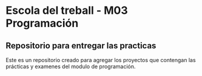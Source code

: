 # Escola del treball - M03 Programación
## Repositorio para entregar las practicas
Este es un repositorio creado para agregar los proyectos que contengan las prácticas y examenes del modulo de programación.
